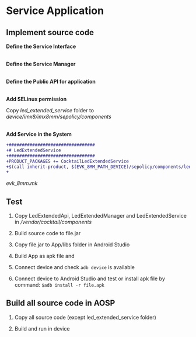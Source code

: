 # Service Application

## Implement source code

**Define the Service Interface**
<br/>
<br/>

**Define the Service Manager**
<br/>
<br/>

**Define the Public API for application**
<br/>
<br/>

**Add SELinux permission**

Copy *led_extended_service* folder to *device/imx8/imx8mm/sepolicy/components*
<br/>
<br/>

**Add Service in the System**
```diff
+#################################
+# LedExtendedService
+#################################
+PRODUCT_PACKAGES += CocktailLedExtendedService
+$(call inherit-product, $(EVK_8MM_PATH_DEVICE)/sepolicy/components/led_extended_service/sepolicy.mk)
+
```
*evk_8mm.mk*


## Test

1. Copy LedExtendedApi, LedExtendedManager and LedExtendedService in */vendor/cocktail/components*

2. Build source code to file.jar

3. Copy file.jar to App/libs folder in Android Studio

4. Build App as apk file and

5. Connect device and check `adb device` is available

6. Connect device to Android Studio and test or install apk file by command:
`$adb install -r file.apk`


## Build all source code in AOSP

1. Copy all source code (except led_extended_service folder)

2. Build and run in device